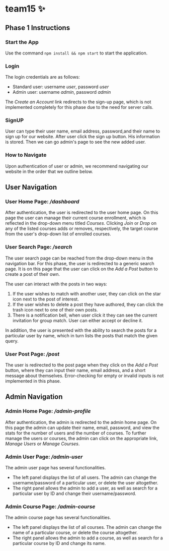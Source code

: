 
# team15 :sparkles:

## Phase 1 Instructions

### Start the App

Use the command `npm install && npm start` to start the application.

### Login

The login credentials are as follows:

- Standard user: username *user*, password *user*
- Admin user: username *admin*, password *admin*

The *Create an Account* link redirects to the sign-up page, which is not implemented completely for this phase due to the need for server calls.

### SignUP
User can type their user name, email address, password,and their name to sign up for our website.
After user click the sign up button. His information is stored. Then we can go admin's page to see the new added user.

### How to Navigate

Upon authentication of user or admin, we recommend navigating our website in the order that we outline below.

## User Navigation

### User Home Page: */dashboard*

After authentication, the user is redirected to the user home page. On this page the user can manage their current course enrollment, which is reflected in the drop-down menu titled *Courses*. Clicking *Join* or *Drop* on any of the listed courses adds or removes, respectively, the target course from the user's drop-down list of enrolled courses.

### User Search Page: */search*

The user search page can be reached from the drop-down menu in the navigation bar. For this phase, the user is redirected to a generic search page. It is on this page that the user can click on the *Add a Post* button to create a post of their own.

The user can interact with the posts in two ways:
1. If the user wishes to match with another user, they can click on the star icon next to the post of interest.
2. If the user wishes to delete a post they have authored, they can click the trash icon next to one of their own posts. 
3. There is a notification bell, when user click it they can see the current invitation for group match. User can either accept or decline it.

In addition, the user is presented with the ability to search the posts for a particular user by name, which in turn lists the posts that match the given query.

### User Post Page: */post*

The user is redirected to the post page when they click on the *Add a Post* button,  where they can input their name, email address, and a short message about themselves. Error-checking for empty or invalid inputs is not implemented in this phase.

## Admin Navigation

### Admin Home Page: */admin-profile*

After authentication, the admin is redirected to the admin home page. On this page the admin can update their name, email, password, and view the stats for the number of users and the number of courses. To further manage the users or courses, the admin can click on the appropriate link, *Manage Users* or *Manage Courses*.

### Admin User Page: */admin-user*

The admin user page has several functionalities.

- The left panel displays the list of all users. The admin can change the username/password of a particular user, or delete the user altogether.
- The right panel allows the admin to add a user, as well as search for a particular user by ID and change their username/password. 

### Admin Course Page: */admin-course*

The admin course page has several functionalities.

- The left panel displays the list of all courses. The admin can change the name of a particular course, or delete the course altogether.
- The right panel allows the admin to add a course, as well as search for a particular course by ID and change its name.
